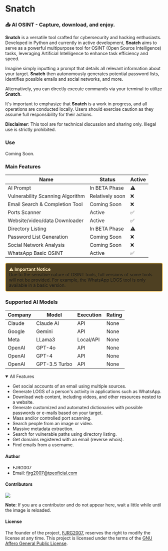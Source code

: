 # Snatch
### 📥 AI OSINT - Capture, download, and enjoy.

**Snatch** is a versatile tool crafted for cybersecurity and hacking enthusiasts. Developed in Python and currently in active development, **Snatch** aims to serve as a powerful multipurpose tool for OSINT (Open Source Intelligence) tasks, leveraging Artificial Intelligence to enhance task efficiency and speed.

Imagine simply inputting a prompt that details all relevant information about your target. **Snatch** then autonomously generates potential password lists, identifies possible emails and social networks, and more.

Alternatively, you can directly execute commands via your terminal to utilize **Snatch**.

It's important to emphasize that **Snatch** is a work in progress, and all operations are conducted locally. Users should exercise caution as they assume full responsibility for their actions.

**Disclaimer**: This tool are for technical discussion and sharing only. Illegal use is strictly prohibited.

### Use
Coming Soon.

### Main Features

| Name                            | Status              | Active |
|-------------------------------- |---------------------|--------|
| AI Prompt                       | In BETA Phase       |   ⚠️   |
| Vulnerability Scanning Algorithm| Relatively soon     |   ❌   |
| Email Search & Completion Tool  | Coming Soon         |   ❌   |
| Ports Scanner                   | Active              |   ✅   |
| Website/video/data Downloader   | Active              |   ✅   |
| Directory Listing               | In BETA Phase       |   ⚠️   |
| Password List Generation        | Coming Soon         |   ❌   |
| Social Network Analysis         | Coming Soon         |   ❌   |
| WhatsApp Basic OSINT            | Active              |   ✅   |

<div style="border: 2px solid #eebd53; padding: 10px; border-radius: 5px; background-color: #4e4022;">
  <strong style="color: #f9e2b3">⚠️ Important Notice</strong><br>
  Due to the sensitive nature of OSINT tools, full versions of some tools will not be provided. For example, the WhatsApp LOGS tool is only available in a basic version.
</div>

### Supported AI Models

| Company                        | Model               | Execution   | Rating  |
|--------------------------------|---------------------|-------------|------   |
| Claude                         | Claude AI           | API         | None    |
| Google                         | Gemini              | API         | None    |
| Meta                           | LLama3              | Local/API   | None    |
| OpenAI                         | GPT-4o              | API         | None    |
| OpenAI                         | GPT-4               | API         | None    |
| OpenAI                         | GPT-3.5 Turbo       | API         | None    |

<details open>
<summary>All Features</summary>

- Get social accounts of an email using multiple sources.
- Generate LOGS of a person's activity in applications such as WhatsApp.
- Download web content, including videos, and other resources nested to a website.
- Generate customized and automated dictionaries with possible passwords or e-mails based on your target.
- Mass and/or controlled port scanning.
- Search people from an image or video.
- Massive metadata extraction.
- Search for vulnerable paths using directory listing.
- Get domains registered with an email (reverse whois).
- Find emails from a username.

</details>

#### Author
 - FJRG007
 - Email: [fjrg2007@tpeoficial.com](mailto:fjrg2007@tpeoficial.com)

#### Contributors
<a href="https://github.com/FJRG2007/snatch/graphs/contributors">
    <img src="https://contrib.rocks/image?repo=FJRG2007/snatch" class="not-center" loading="lazy" />
</a>

**Note**: If you are a contributor and do not appear here, wait a little while until the image is reloaded.

#### License
The founder of the project, [FJRG2007](https://github.com/FJRG2007/), reserves the right to modify the license at any time.
This project is licensed under the terms of the [GNU Affero General Public License](./LICENSE).